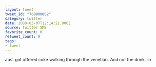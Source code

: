 ```yaml
---
layout: tweet
tweet_id: "768000882"
category: twitter
date: 2008-03-07T12:14:21.000Z
source: Twitter SMS
favorite_count: 0
retweet_count: 0
tags:
- tweet
---
```


Just got offered coke walking through the venetian. And not the drink. :o
